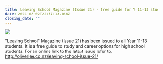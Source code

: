 ```yaml
---
title: Leaving School Magazine (Issue 21) - free guide for Y 11-13 students
date: 2021-08-02T22:57:13.056Z
closing_date: ""
---
```

![](https://res.cloudinary.com/whanganuihigh/image/upload/v1627945129/Careers%20and%20Vocational/Leaving_Magazine_3_Aug_2021.png)

"Leaving School" Magazine (Issue 21) has been issued to all Year 11-13 students. It is a free guide to study and career options for high school students. For an online link to the latest issue refer to: <http://oliverlee.co.nz/leaving-school-issue-21/>[](http://oliverlee.co.nz/leaving-school-issue-21/)